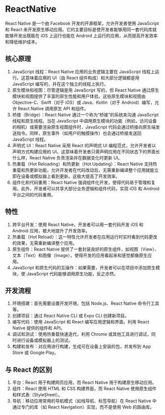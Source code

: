 # ReactNative

React Native 是一个由 Facebook 开发的开源框架，允许开发者使用 JavaScript 和 React 来开发原生移动应用。它的主要目标是使开发者能够用同一套代码库就能够开发出既能在 iOS 上运行也能在 Android 上运行的应用，从而提高开发效率和降低维护成本。

## 核心原理

1. JavaScript 线程：React Native 应用的业务逻辑主要在 JavaScript 线程上运行。这意味着应用的 UI（由 React 组件构成）和大部分逻辑都是用 JavaScript 编写的，并在这个独立的线程上执行。
2. 原生模块和视图：尽管逻辑是用 JavaScript 写的，但 React Native 通过原生模块和视图提供了丰富的原生性能和用户体验。这些原生模块和视图由 Objective-C、Swift（对于 iOS）或 Java、Kotlin（对于 Android）编写，允许 React Native 调用原生 API 和组件。
3. 桥接（Bridge）：React Native 通过一个称为“桥接”的系统来沟通 JavaScript 线程和原生线程。当在 JavaScript 中调用原生模块的功能（例如，访问设备的相机）或需要渲染原生视图组件时，JavaScript 代码会通过桥接向原生端发送指令。同样，原生事件（如用户的触摸操作）也会通过桥接发送回 JavaScript 线程。
4. 声明式 UI：React Native 采用 React 的声明式 UI 编程范式，允许开发者以声明方式构建应用的 UI。这意味着开发者只需声明应用在不同状态下的界面长什么样，React Native 负责渲染并在数据变化时更新 UI。
5. 热重载（Hot Reloading）和热更新（Hot Updating）：React Native 支持热重载和热更新功能，允许开发者在代码改动后，无需重新编译整个应用就能立即在设备或模拟器上看到更新。这极大提高了开发效率。
6. 组件化和代码重用：React Native 强调组件化开发，使得代码易于管理和复用。此外，开发者可以共享大部分业务逻辑和组件代码，实现 iOS 和 Android 平台之间的代码重用。

## 特性

1. 跨平台开发：使用 React Native，开发者可以用一套代码开发 iOS 和 Android 应用，极大地提升了开发效率。
2. 热重载（Hot Reload）：这一特性允许开发者在应用运行时实时看到代码更改的效果，无需重新编译整个应用。
3. 原生组件：React Native 提供了一套封装良好的原生组件，如视图（View）、文本（Text）和图像（Image），使得开发的应用看起来和感觉都像原生应用。
4. JavaScript 和原生代码的互操作：如果需要，开发者可以在项目中添加原生模块，使 JavaScript 代码能够调用原生功能，反之亦然。

## 开发流程

1. 环境搭建：首先需要设置开发环境，包括 Node.js、React Native 命令行工具等。
2. 创建项目：通过 React Native CLI 或 Expo CLI 创建新项目。
3. 编写代码：使用 JavaScript 和 React 编写应用逻辑和界面，利用 React Native 提供的组件和 API。
4. 调试和测试：使用热重载快速迭代，利用 Chrome 或其他工具进行调试，同时进行设备或模拟器上的测试。
5. 构建和发布：对应用进行构建，生成可在设备上安装的包，并发布到 App Store 或 Google Play。

## 与 React 的区别

1. 平台：React 用于构建网页应用，而 React Native 用于构建原生移动应用。
2. 组件：React 使用 HTML 和 CSS 构建界面，而 React Native 使用原生组件和样式表（StyleSheet）。
3. 导航：移动应用常用的导航模式（如栈导航、标签导航）在 React Native 中通过专门的库（如 React Navigation）实现，而不是使用 Web 的路由库。